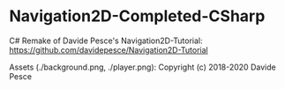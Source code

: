 # Navigation2D-Completed-CSharp
C# Remake of Davide Pesce's Navigation2D-Tutorial: https://github.com/davidepesce/Navigation2D-Tutorial

Assets (./background.png, ./player.png): Copyright (c) 2018-2020 Davide Pesce
